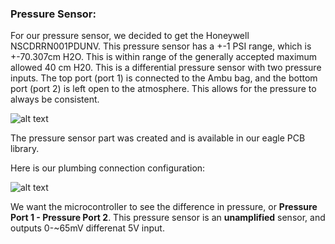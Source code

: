 ### Pressure Sensor:

For our pressure sensor, we decided to get the Honeywell NSCDRRN001PDUNV. This pressure sensor has a +-1 PSI range, which is +-70.307cm H2O. This is within range of the generally accepted maximum allowed 40 cm H20. This is a differential pressure sensor with two pressure inputs. The top port (port 1) is connected to the Ambu bag, and the bottom port (port 2) is left open to the atmosphere. This allows for the pressure to always be consistent. 


![alt text][pinout]

The pressure sensor part was created and is available in our eagle PCB library.

Here is our plumbing connection configuration:

![alt text][plumbingconfig]

We want the microcontroller to see the difference in pressure, or **Pressure Port 1 - Pressure Port 2**. This pressure sensor is an **unamplified** sensor, and outputs 0-~65mV differenat 5V input. 


[pinout]: https://github.com/kebroad/TigerVent/blob/master/Tutorials/Pressure%20Sensor/images/pinout.JPG

[plumbingconfig]: https://github.com/kebroad/TigerVent/blob/master/Tutorials/Pressure%20Sensor/images/pinout.JPG
